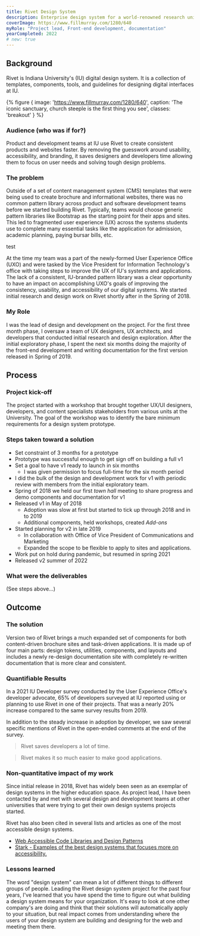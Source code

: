 ```yaml
---
title: Rivet Design System
description: Enterprise design system for a world-renowned research university
coverImage: https://www.fillmurray.com/1280/640
myRole: "Project lead, Front-end development, documentation"
yearCompleted: 2022
# new: true
---
```

## Background

Rivet is Indiana University's (IU) digital design system. It is a collection of templates, components, tools, and guidelines for designing digital interfaces at IU.

{% figure {
  image: 'https://www.fillmurray.com/1280/640',
  caption: 'The iconic sanctuary, church steeple is the first thing you see',
  classes: 'breakout'
} %}

### Audience (who was if for?)

Product and development teams at IU use Rivet to create consistent products and websites faster. By removing the guesswork around usability, accessibility, and branding, it saves designers and developers time allowing them to focus on user needs and solving tough design problems.

### The problem

Outside of a set of content management system (CMS) templates that were being used to create brochure and informational websites, there was no common pattern library across product and software development teams before we started building Rivet. Typically, teams would choose generic pattern libraries like Bootstrap as the starting point for their apps and sites. This led to fragmented user experience (UX) across the systems students use to complete many essential tasks like the application for admission, academic planning, paying bursar bills, etc.

<div class="new-section">
  <div class="container">
    test
  </div>
</div>

At the time my team was a part of the newly-formed User Experience Office (UXO) and were tasked by the Vice President for Information Technology's office with taking steps to improve the UX of IU's systems and applications. The lack of a consistent, IU-branded pattern library was a clear opportunity to have an impact on accomplishing UXO's goals of improving the consistency, usability, and accessibility of our digital systems. We started initial research and design work on Rivet shortly after in the Spring of 2018.

### My Role

I was the lead of design and development on the project. For the first three month phase, I oversaw a team of UX designers, UX architects, and developers that conducted initial research and design exploration. After the initial exploratory phase, I spent the next six months doing the majority of the front-end development and writing documentation for the first version released in Spring of 2019.

## Process

### Project kick-off

The project started with a workshop that brought together UX/UI designers, developers, and content specialists stakeholders from various units at the University. The goal of the workshop was to identify the bare minimum requirements for a design system prototype.

### Steps taken toward a solution

- Set constraint of 3 months for a prototype
- Prototype was successful enough to get sign off on building a full v1
- Set a goal to have v1 ready to launch in six months
	- I was given permission to focus full-time for the six month period
- I did the bulk of the design and development work for v1 with periodic review with members from the initial exploratory team.
- Spring of 2018 we held our first _town hall_ meeting to share progress and demo components and documentation for v1
- Released v1 in May of 2018
	- Adoption was slow at first but started to tick up through 2018 and in to 2019
	- Additional components, held workshops, created *Add-ons*
- Started planning for v2 in late 2019
	- In collaboration with Office of Vice President of Communications and Marketing
	- Expanded the scope to be flexible to apply to sites and applications.
- Work put on hold during pandemic, but resumed in spring 2021
- Released v2 summer of 2022

### What were the deliverables

(See steps above...)

## Outcome

### The solution

Version two of Rivet brings a much expanded set of components for both content-driven brochure sites and task-driven applications. It is made up of four main parts: design tokens, utilities, components, and layouts and includes a newly re-design documentation site with completely re-written documentation that is more clear and consistent.

### Quantifiable Results

In a 2021 IU Developer survey conducted by the User Experience Office's developer advocate, 65% of developers surveyed at IU reported using or planning to use Rivet in one of their projects. That was a nearly 20% increase compared to the same survey results from 2019.

In addition to the steady increase in adoption by developer, we saw several specific mentions of Rivet in the open-ended comments  at the end of the survey.

> Rivet saves developers a lot of time.

> Rivet makes it so much easier to make good applications.

### Non-quantitative impact of my work

Since initial release in 2018, Rivet has widely been seen as an exemplar of design systems in the higher education space. As project lead, I have been contacted by and met with several design and development teams at other universities that were trying to get their own design systems projects started.

Rivet has also been cited in several lists and articles as one of the most accessible design systems.

- [Web Accessible Code Libraries and Design Patterns](http://www.webaxe.org/web-accessible-code-library-design-systems-patterns/)
- [Stark - Examples of the best design systems that focuses more on accessibility.](https://www.getstark.co/library/design-systems)

### Lessons learned

The word "design system" can mean a lot of different things to different groups of people. Leading the Rivet design system project for the past four years, I've learned that you have spend the time to figure out what building a design system means for your organization. It's easy to look at one other company's are doing and think that their solutions will automatically apply to your situation, but real impact comes from understanding where the users of your design system are building and designing for the web and meeting them there.